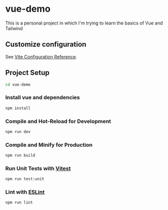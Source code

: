 # vue-demo

This is a personal project in which I'm trying to learn the basics of Vue and Tailwind

## Customize configuration

See [Vite Configuration Reference](https://vitejs.dev/config/).

## Project Setup

```sh
cd vue-demo
```

### Install vue and dependencies

```sh
npm install
```

### Compile and Hot-Reload for Development

```sh
npm run dev
```

### Compile and Minify for Production

```sh
npm run build
```

### Run Unit Tests with [Vitest](https://vitest.dev/)

```sh
npm run test:unit
```

### Lint with [ESLint](https://eslint.org/)

```sh
npm run lint
```
